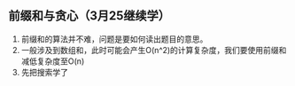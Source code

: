 ## 前缀和与贪心（3月25继续学）

1. 前缀和的算法并不难，问题是要如何读出题目的意思。
2. 一般涉及到数组和，此时可能会产生O(n^2)的计算复杂度，我们要使用前缀和减低复杂度至O(n)
3. 先把搜索学了